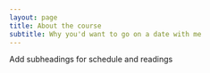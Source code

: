 ```yaml
---
layout: page
title: About the course
subtitle: Why you'd want to go on a date with me
---
```


Add subheadings for schedule and readings
